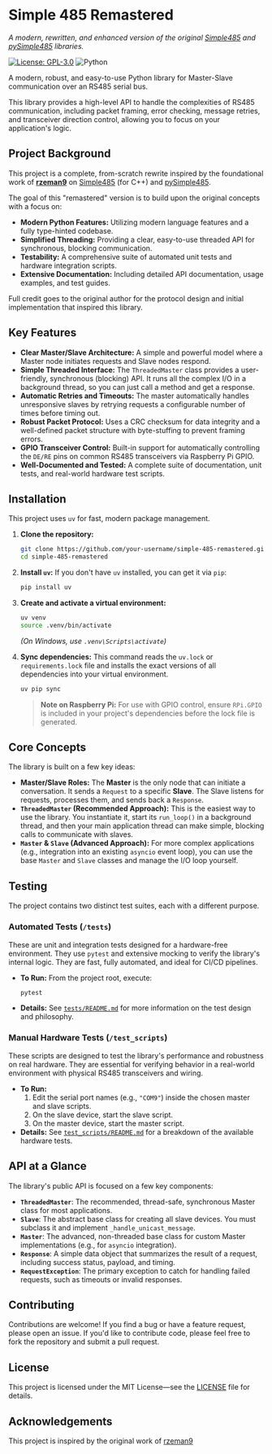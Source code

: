 # Simple 485 Remastered

_A modern, rewritten, and enhanced version of the original [Simple485](https://github.com/rzeman9/Simple485) and [pySimple485](https://github.com/rzeman9/pySimple485) libraries._

[![License: GPL-3.0](https://img.shields.io/badge/License-GNU%20GPLv3-green.svg)](https://opensource.org/licenses/MIT)
![Python](https://img.shields.io/badge/python-3.13%2B-blue.svg)

A modern, robust, and easy-to-use Python library for Master-Slave communication over an RS485 serial bus.

This library provides a high-level API to handle the complexities of RS485 communication, including packet framing, error checking, message retries, and transceiver direction control, allowing you to focus on your application's logic.

## Project Background

This project is a complete, from-scratch rewrite inspired by the foundational work of **[rzeman9](https://github.com/rzeman9)** on [Simple485](https://github.com/rzeman9/Simple485) (for C++) and [pySimple485](https://github.com/rzeman9/pySimple485).

The goal of this "remastered" version is to build upon the original concepts with a focus on:
-   **Modern Python Features:** Utilizing modern language features and a fully type-hinted codebase.
-   **Simplified Threading:** Providing a clear, easy-to-use threaded API for synchronous, blocking communication.
-   **Testability:** A comprehensive suite of automated unit tests and hardware integration scripts.
-   **Extensive Documentation:** Including detailed API documentation, usage examples, and test guides.

Full credit goes to the original author for the protocol design and initial implementation that inspired this library.

## Key Features

-   **Clear Master/Slave Architecture:** A simple and powerful model where a Master node initiates requests and Slave nodes respond.
-   **Simple Threaded Interface:** The `ThreadedMaster` class provides a user-friendly, synchronous (blocking) API. It runs all the complex I/O in a background thread, so you can just call a method and get a response.
-   **Automatic Retries and Timeouts:** The master automatically handles unresponsive slaves by retrying requests a configurable number of times before timing out.
-   **Robust Packet Protocol:** Uses a CRC checksum for data integrity and a well-defined packet structure with byte-stuffing to prevent framing errors.
-   **GPIO Transceiver Control:** Built-in support for automatically controlling the `DE/RE` pins on common RS485 transceivers via Raspberry Pi GPIO.
-   **Well-Documented and Tested:** A complete suite of documentation, unit tests, and real-world hardware test scripts.

## Installation

This project uses `uv` for fast, modern package management.

1.  **Clone the repository:**
    ```bash
    git clone https://github.com/your-username/simple-485-remastered.git
    cd simple-485-remastered
    ```

2.  **Install `uv`:**
    If you don't have `uv` installed, you can get it via `pip`:
    ```bash
    pip install uv
    ```

3.  **Create and activate a virtual environment:**
    ```bash
    uv venv
    source .venv/bin/activate
    ```
    *(On Windows, use `.venv\Scripts\activate`)*

4.  **Sync dependencies:**
    This command reads the `uv.lock` or `requirements.lock` file and installs the exact versions of all dependencies into your virtual environment.
    ```bash
    uv pip sync
    ```
    > **Note on Raspberry Pi:** For use with GPIO control, ensure `RPi.GPIO` is included in your project's dependencies before the lock file is generated.

## Core Concepts

The library is built on a few key ideas:

-   **Master/Slave Roles:** The **Master** is the only node that can initiate a conversation. It sends a `Request` to a specific **Slave**. The Slave listens for requests, processes them, and sends back a `Response`.
-   **`ThreadedMaster` (Recommended Approach):** This is the easiest way to use the library. You instantiate it, start its `run_loop()` in a background thread, and then your main application thread can make simple, blocking calls to communicate with slaves.
-   **`Master` & `Slave` (Advanced Approach):** For more complex applications (e.g., integration into an existing `asyncio` event loop), you can use the base `Master` and `Slave` classes and manage the I/O loop yourself.

## Testing

The project contains two distinct test suites, each with a different purpose.

### Automated Tests (`/tests`)

These are unit and integration tests designed for a hardware-free environment. They use `pytest` and extensive mocking to verify the library's internal logic. They are fast, fully automated, and ideal for CI/CD pipelines.

-   **To Run:** From the project root, execute:
    ```bash
    pytest
    ```
-   **Details:** See [`tests/README.md`](./tests/README.md) for more information on the test design and philosophy.

### Manual Hardware Tests (`/test_scripts`)

These scripts are designed to test the library's performance and robustness on real hardware. They are essential for verifying behavior in a real-world environment with physical RS485 transceivers and wiring.

-   **To Run:**
    1.  Edit the serial port names (e.g., `"COM9"`) inside the chosen master and slave scripts.
    2.  On the slave device, start the slave script.
    3.  On the master device, start the master script.
-   **Details:** See [`test_scripts/README.md`](./test_scripts/README.md) for a breakdown of the available hardware tests.

## API at a Glance

The library's public API is focused on a few key components:

-   **`ThreadedMaster`**: The recommended, thread-safe, synchronous Master class for most applications.
-   **`Slave`**: The abstract base class for creating all slave devices. You must subclass it and implement `_handle_unicast_message`.
-   **`Master`**: The advanced, non-threaded base class for custom Master implementations (e.g., for `asyncio` integration).
-   **`Response`**: A simple data object that summarizes the result of a request, including success status, payload, and timing.
-   **`RequestException`**: The primary exception to catch for handling failed requests, such as timeouts or invalid responses.

## Contributing

Contributions are welcome! If you find a bug or have a feature request, please open an issue. If you'd like to contribute code, please feel free to fork the repository and submit a pull request.

## License

This project is licensed under the MIT License—see the [LICENSE](LICENSE) file for details.

## Acknowledgements
This project is inspired by the original work of [rzeman9](https://github.com/rzeman9)
